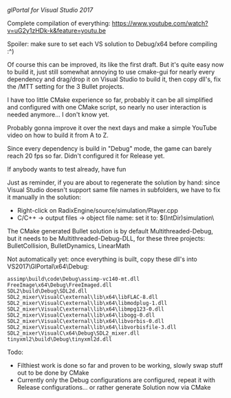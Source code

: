 *glPortal for Visual Studio 2017*

Complete compilation of everything: https://www.youtube.com/watch?v=uG2y1zHDk-k&feature=youtu.be

Spoiler: make sure to set each VS solution to Debug/x64 before compiling :^)

Of course this can be improved, its like the first draft. But it's quite easy now to build it, just still somewhat annoying to use cmake-gui for nearly every dependency and drag/drop it on Visual Studio to build it, then copy dll's, fix the /MTT setting for the 3 Bullet projects.

I have too little CMake experience so far, probably it can be all simplified and configured with one CMake script, so nearly no user interaction is needed anymore... I don't know yet.

Probably gonna improve it over the next days and make a simple YouTube video on how to build it from A to Z.

Since every dependency is build in "Debug" mode, the game can barely reach 20 fps so far. Didn't configured it for Release yet.

If anybody wants to test already, have fun


Just as reminder, if you are about to regenerate the solution by hand: since Visual Studio doesn't support same file names in subfolders, we have to fix it manually in the solution:
 - Right-click on RadixEngine/source/simulation/Player.cpp
 - C/C++ -> output files -> object file name: set it to: $(IntDir)simulation\

 
 
The CMake generated Bullet solution is by default Multithreaded-Debug, but it needs to be Multithreaded-Debug-DLL, for these three projects: BulletCollision, BulletDynamics, LinearMath
 
 
 
Not automatically yet: once everything is built, copy these dll's into VS2017\GlPortal\x64\Debug:

	assimp\build\code\Debug\assimp-vc140-mt.dll
	FreeImage\x64\Debug\FreeImaged.dll
	SDL2\build\Debug\SDL2d.dll
	SDL2_mixer\VisualC\external\lib\x64\libFLAC-8.dll
	SDL2_mixer\VisualC\external\lib\x64\libmodplug-1.dll
	SDL2_mixer\VisualC\external\lib\x64\libmpg123-0.dll
	SDL2_mixer\VisualC\external\lib\x64\libogg-0.dll
	SDL2_mixer\VisualC\external\lib\x64\libvorbis-0.dll
	SDL2_mixer\VisualC\external\lib\x64\libvorbisfile-3.dll
	SDL2_mixer\VisualC\x64\Debug\SDL2_mixer.dll
	tinyxml2\build\Debug\tinyxml2d.dll

Todo:
 - Filthiest work is done so far and proven to be working, slowly swap stuff out to be done by CMake
 - Currently only the Debug configurations are configured, repeat it with Release configurations... or rather generate Solution now via CMake
